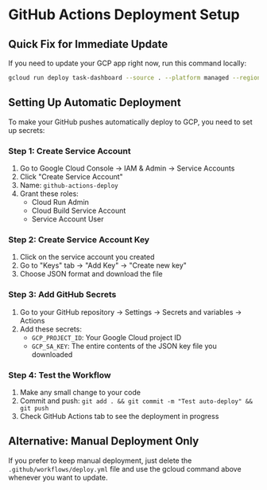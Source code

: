 # GitHub Actions Deployment Setup

## Quick Fix for Immediate Update

If you need to update your GCP app right now, run this command locally:

```bash
gcloud run deploy task-dashboard --source . --platform managed --region us-central1 --allow-unauthenticated
```

## Setting Up Automatic Deployment

To make your GitHub pushes automatically deploy to GCP, you need to set up secrets:

### Step 1: Create Service Account
1. Go to Google Cloud Console → IAM & Admin → Service Accounts
2. Click "Create Service Account"
3. Name: `github-actions-deploy`
4. Grant these roles:
   - Cloud Run Admin
   - Cloud Build Service Account
   - Service Account User

### Step 2: Create Service Account Key
1. Click on the service account you created
2. Go to "Keys" tab → "Add Key" → "Create new key"
3. Choose JSON format and download the file

### Step 3: Add GitHub Secrets
1. Go to your GitHub repository → Settings → Secrets and variables → Actions
2. Add these secrets:
   - `GCP_PROJECT_ID`: Your Google Cloud project ID
   - `GCP_SA_KEY`: The entire contents of the JSON key file you downloaded

### Step 4: Test the Workflow
1. Make any small change to your code
2. Commit and push: `git add . && git commit -m "Test auto-deploy" && git push`
3. Check GitHub Actions tab to see the deployment in progress

## Alternative: Manual Deployment Only

If you prefer to keep manual deployment, just delete the `.github/workflows/deploy.yml` file and use the gcloud command above whenever you want to update. 